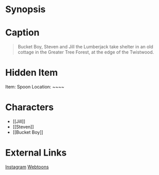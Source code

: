 # Synopsis


# Caption
> Bucket Boy, Steven and Jill the Lumberjack take shelter in an old cottage in the Greater Tree Forest, at the edge of the Twistwood.

# Hidden Item
Item: Spoon
Location: ~~~~

# Characters
* [[Jill]]
* [[Steven]]
* [[Bucket Boy]]

# External Links
[Instagram](https://www.instagram.com/p/B8ukZ9QDLri/)
[Webtoons](https://www.webtoons.com/en/challenge/twistwood-tales/32-the-delightfully-dated-cottage/viewer?title_no=344740&episode_no=35)